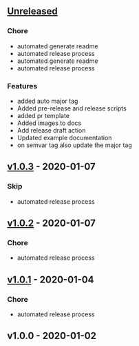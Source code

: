 <a name="unreleased"></a>
## [Unreleased]
### Chore
- automated generate readme
- automated release process
- automated generate readme
- automated release process

### Features
- added auto major tag
- Added pre-release and release scripts
- added pr template
- Added images to docs
- Add release draft action
- Updated example documentation
- on semvar tag also update the major tag


<a name="v1.0.3"></a>
## [v1.0.3] - 2020-01-07
### Skip
- automated release process


<a name="v1.0.2"></a>
## [v1.0.2] - 2020-01-07
### Chore
- automated release process


<a name="v1.0.1"></a>
## [v1.0.1] - 2020-01-04
### Chore
- automated release process


<a name="v1.0.0"></a>
## v1.0.0 - 2020-01-02


[Unreleased]: https://github.com/Dirrk/terraform-docs/compare/v1.0.3...HEAD
[v1.0.3]: https://github.com/Dirrk/terraform-docs/compare/v1.0.2...v1.0.3
[v1.0.2]: https://github.com/Dirrk/terraform-docs/compare/v1.0.1...v1.0.2
[v1.0.1]: https://github.com/Dirrk/terraform-docs/compare/v1.0.0...v1.0.1
